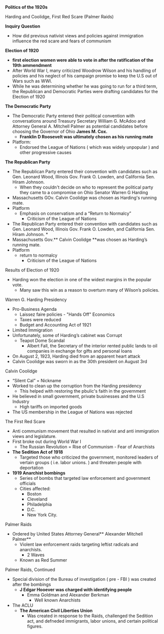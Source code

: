 <!-----

Yay, no errors, warnings, or alerts!

Conversion time: 0.546 seconds.


Using this Markdown file:

1. Paste this output into your source file.
2. See the notes and action items below regarding this conversion run.
3. Check the rendered output (headings, lists, code blocks, tables) for proper
   formatting and use a linkchecker before you publish this page.

Conversion notes:

* Docs to Markdown version 1.0β34
* Wed Nov 15 2023 04:21:08 GMT-0800 (PST)
* Source doc: Copy of Unit 6-1
----->


**Politics of the 1920s**

Harding and Coolidge, First Red Scare (Palmer Raids)

**Inquiry Question**
* How did previous nativist views and policies against immigration influence the red scare and fears of communism

**Election of 1920**
* **first election women were able to vote in after the ratification of the 19th ammendment**
* After World War I, many criticized Woodrow Wilson and his handling of policies and his neglect of his campaign promise to keep the U.S out of Wars such as WWI.
* While he was determining whether he was going to run for a third term, the Republican and Democratic Parties were drafting candidates for the Election of 1920

**The Democratic Party**
* The Democratic Party entered their political convention with conversations around Treasury Secretary William G. McAdoo and Attorney General A. Mitchell Palmer as potential candidates before choosing the Governor of Ohio **James M. Cox.** 
    * **Franklin D Roosevelt was ultimately chosen as his running mate**
* Platform:
    * Endorsed the League of Nations ( which was widely unpopular ) and other progressive causes 

**The Republican Party**
* The Republican Party entered their convention with candidates such as Gen. Leonard Wood, Illinois Gov. Frank O. Lowden, and California Sen. Hiram Johnson.
    * When they couldn't decide on who to represent the political party they came to a compromise on Ohio Senator Warren G Harding
* Massachusetts GOv. Calvin Coolidge was chosen as Harding's running mate. 
* Platform
    * Emphasis on conservatism and a “Return to Normalcy”
        * Criticism of the League of Nations
* The Republican Party entered their convention with candidates such as Gen. Leonard Wood, Illinois Gov. Frank O. Lowden, and California Sen. Hiram Johnson.
    * 
* Massachusetts Gov.** Calvin Coolidge **was chosen as Harding’s running mate. 
* Platform
    * return to normalcy
        * Criticism of the League of Nations

Results of Election of 1920
* Harding won the election in one of the widest margins in the popular vote.
    * Many saw this win as a reason to overturn many of Wilson’s policies. 

Warren G. Harding Presidency
* Pro-Business Agenda
    * Laissez faire policies - "Hands Off" Economics
    * Taxes were reduced
    * Budget and Accounting Act of 1921 
* Limited Immigration
* Unfortunately, some of Harding’s cabinet was Corrupt
    * Teapot Dome Scandal
        * Albert Fall, the Secretary of the interior rented public lands to oil companies in exchange for gifts and personal loans
* On August 2, 1923, Harding died from an apparent heart attack
* Calvin Coolidge was sworn in as the 30th president on August 3rd

Calvin Coolidge
* “Silent Cal” = Nickname
* Worked to clean up the corruption from the Harding presidency
    * This helped with restoring the pbulic's faith in the government
* He believed in small government, private businesses and the U.S Industry
    * High tariffs on imported goods
* The US membership in the League of Nations was rejected

The First Red Scare
* Anti communism movement that resulted in nativist and anti immigration views and legislature. 
* First broke out during World War I
    * The Russian Revolution  = Rise of Communism - Fear of Anarchists 
* **The Sedition Act of 1918**
    * Targeted those who criticized the government, monitored leaders of vertain groups ( i.e. labor unions. ) and threaten people with deportation
* **1919 Anarchist bombings**
    * Series of bombs that targeted law enforcement and government officials 
    * Cities affected:
        * Boston
        * Cleveland
        * Philadelphia
        * D.C.
        * New York City.

Palmer Raids
* Ordered by United States Attorney General** Alexander Mitchell Palmer**
    * Violent law enforcement raids targeting leftist radicals and anarchists. 
        * 2 Waves
    * Known as Red Summer

Palmer Raids, Continued
* Special division of the Bureau of investigation ( pre - FBI ) was created after the bombings 
    * **J Edgar Hooever was charged with identifying people**
        * Emma Goldman and Alexander Berkman
            * Well known Anarchists 
* The ACLU
    * **The American Civil Liberties Union**
        * Was created in response to the Raids, challenged the Sedition act, and defneded immigrants, labor unions, and certain political figures. 